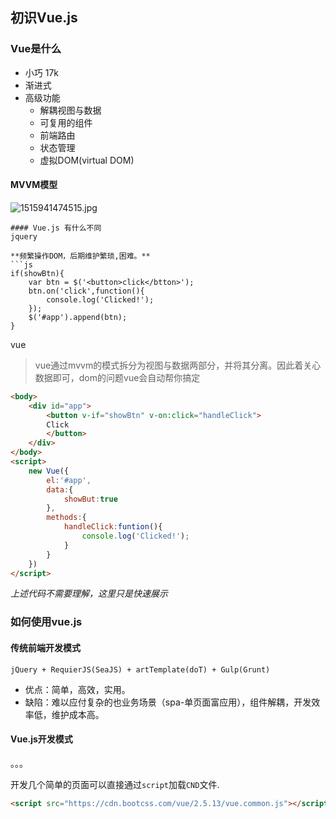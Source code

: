 ## 初识Vue.js

### Vue是什么
- 小巧 17k
- 渐进式
- 高级功能
    - 解耦视图与数据
    - 可复用的组件
    - 前端路由
    - 状态管理
    - 虚拟DOM(virtual DOM)
#### MVVM模型
![1515941474515.jpg](http://upload-images.jianshu.io/upload_images/5600906-f85ee6c66cc43b0e.jpg?imageMogr2/auto-orient/strip%7CimageView2/2/w/1240)
```
#### Vue.js 有什么不同
jquery

**频繁操作DOM，后期维护繁琐,困难。**
```js
if(showBtn){
    var btn = $('<button>click</btton>');
    btn.on('click',function(){
        console.log('Clicked!');
    });
    $('#app').append(btn);
}
```
vue

>vue通过mvvm的模式拆分为视图与数据两部分，并将其分离。因此着关心数据即可，dom的问题vue会自动帮你搞定
```html
<body>
    <div id="app">
        <button v-if="showBtn" v-on:click="handleClick">
        Click
        </button>
    </div>
</body>
<script>
    new Vue({
        el:'#app',
        data:{
            showBut:true
        },
        methods:{
            handleClick:funtion(){
                console.log('Clicked!');
            }
        }
    })
</script>
```
*上述代码不需要理解，这里只是快速展示*

### 如何使用vue.js

#### 传统前端开发模式
`jQuery + RequierJS(SeaJS) + artTemplate(doT) + Gulp(Grunt)`


- 优点：简单，高效，实用。
- 缺陷：难以应付复杂的也业务场景（spa-单页面富应用），组件解耦，开发效率低，维护成本高。
#### Vue.js开发模式
。。。

开发几个简单的页面可以直接通过`script`加载`CND`文件.
```html
<script src="https://cdn.bootcss.com/vue/2.5.13/vue.common.js"></script>
```